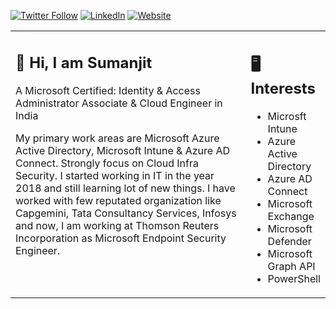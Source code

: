 [![Twitter Follow](https://img.shields.io/badge/Twitter-1DA1F2?style=for-the-badge&logo=twitter&logoColor=white)](https://twitter.com/sumanjit092/)  [![LinkedIn](https://img.shields.io/badge/LinkedIn-0077B5?style=for-the-badge&logo=linkedin&logoColor=white)](https://www.linkedin.com/in/sumanjit092/)  [![Website](https://img.shields.io/badge/website-000000?style=for-the-badge&logo=About.me&logoColor=white)](https://www.insigniadynamic.com)


<table><tr><td valign="top" width="75%">

## 👋 Hi, I am Sumanjit

A Microsoft Certified: Identity & Access Administrator Associate & Cloud Engineer in India

My primary work areas are Microsoft Azure Active Directory, Microsoft Intune & Azure AD Connect. Strongly focus on Cloud Infra Security. I started working in IT in the year 2018 and still learning lot of new things. I have worked with few reputated organization like Capgemini, Tata Consultancy Services, Infosys and now, I am working at Thomson Reuters Incorporation as Microsoft Endpoint Security Engineer.

</td><td valign="top" width="25%">

## 🖥️ Interests

- Microsft Intune
- Azure Active Directory
- Azure AD Connect
- Microsoft Exchange
- Microsoft Defender
- Microsoft Graph API
- PowerShell

</tr></tr></table> 

<!---
sumanjit092/sumanjit092 is a ✨ special ✨ repository because its `README.md` (this file) appears on your GitHub profile.
You can click the Preview link to take a look at your changes.
--->

